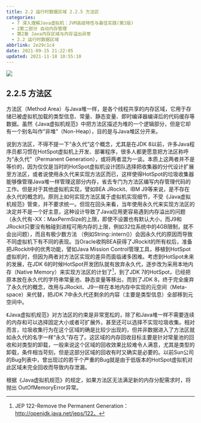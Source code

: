 ```yaml
---
title: 2.2 运行时数据区域 2.2.5 方法区
categories: 
  - 7 深入理解Java虛拟机：JVM高级特性与最佳实践(第3版)
  - 2第二部分 自动内存管理
  - 第2章 Java内存区域与内存溢出异常
  - 2.2 运行时数据区域
abbrlink: 2e29c1c4
date: 2021-09-15 21:22:05
updated: 2021-11-18 10:55:10
---
```

![](https://gitee.com/XiaoLan223/images/raw/master/Blog/Sum/20210915211431.png)
## 2.2.5 方法区
方法区（Method Area）与Java堆一样，是各个线程共享的内存区域，它用于存储已被虚拟机加载的类型信息、常量、静态变量、即时编译器编译后的代码缓存等数据。虽然《Java虚拟机规范》中把方法区描述为堆的一个逻辑部分，但是它却有一个别名叫作“非堆”（Non-Heap），目的是与Java堆区分开来。

说到方法区，不得不提一下“永久代”这个概念，尤其是在JDK 8以前，许多Java程序员都习惯在HotSpot虚拟机上开发、部署程序，很多人都更愿意把方法区称呼为“永久代”（Permanent Generation），或将两者混为一谈。本质上这两者并不是等价的，因为仅仅是当时的HotSpot虚拟机设计团队选择把收集器的分代设计扩展至方法区，或者说使用永久代来实现方法区而已，这样使得HotSpot的垃圾收集器能够像管理Java堆一样管理这部分内存，省去专门为方法区编写内存管理代码的工作。但是对于其他虚拟机实现，譬如BEA JRockit、IBM J9等来说，是不存在永久代的概念的。原则上如何实现方法区属于虚拟机实现细节，不受《Java虚拟机规范》管束，并不要求统一。但现在回头来看，当年使用永久代来实现方法区的决定并不是一个好主意，这种设计导致了Java应用更容易遇到内存溢出的问题（永久代有-XX：MaxPermSize的上限，即使不设置也有默认大小，而J9和JRockit只要没有触碰到进程可用内存的上限，例如32位系统中的4GB限制，就不会出问题），而且有极少数方法 （例如String::intern()）会因永久代的原因而导致不同虚拟机下有不同的表现。当Oracle收购BEA获得了JRockit的所有权后，准备把JRockit中的优秀功能，譬如Java Mission Control管理工具，移植到HotSpot 虚拟机时，但因为两者对方法区实现的差异而面临诸多困难。考虑到HotSpot未来的发展，在JDK 6的时候HotSpot开发团队就有放弃永久代，逐步改为采用本地内存（Native Memory）来实现方法区的计划了[^1]，到了JDK 7的HotSpot，已经把原本放在永久代的字符串常量池、静态变量等移出，而到了JDK 8，终于完全废弃了永久代的概念，改用与JRockit、J9一样在本地内存中实现的元空间（Meta- space）来代替，把JDK 7中永久代还剩余的内容（主要是类型信息）全部移到元空间中。

《Java虚拟机规范》对方法区的约束是非常宽松的，除了和Java堆一样不需要连续的内存和可以选择固定大小或者可扩展外，甚至还可以选择不实现垃圾收集。相对而言，垃圾收集行为在这个区域的确是比较少出现的，但并非数据进入了方法区就如永久代的名字一样“永久”存在了。这区域的内存回收目标主要是针对常量池的回收和对类型的卸载，一般来说这个区域的回收效果比较难令人满意，尤其是类型的卸载，条件相当苛刻，但是这部分区域的回收有时又确实是必要的。以前Sun公司的Bug列表中，曾出现过的若干个严重的Bug就是由于低版本的HotSpot虚拟机对此区域未完全回收而导致内存泄漏。

根据《Java虚拟机规范》的规定，如果方法区无法满足新的内存分配需求时，将抛出 OutOfMemoryError异常。

[^1]: JEP 122-Remove the Permanent Generation：http://openjdk.java.net/jeps/122。
